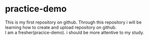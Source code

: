 # practice-demo
This is my first repository on github. Through this repository i will be learning how to create and upload repository on github.<br>
I am a fresher(pracice-demo). i should be more attentive to my study.
